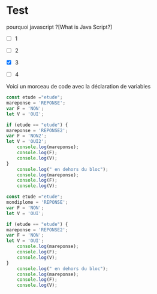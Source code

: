 # Test

pourquoi javascript
?[What is Java Script?]
-[ ] 1
-[ ] 2
-[x] 3
-[ ]  4


Voici un morceau de code avec la déclaration de variables

```javascript 
const etude ="etude";
mareponse = 'REPONSE';
var F = 'NON';
let V = 'OUI';

if (etude == "etude") {
mareponse = 'REPONSE2';
var F = 'NON2';
let V = 'OUI2';
    console.log(mareponse);
    console.log(F);
    console.log(V);
}
    console.log(" en dehors du bloc");
    console.log(mareponse);
    console.log(F);
    console.log(V);
```



```javascript runnable
const etude ="etude";
mondiplome = 'REPONSE';
var F = 'NON';
let V = 'OUI';

if (etude == "etude") {
mareponse = 'REPONSE2';
var F = 'NON';
let V = 'OUI';
    console.log(mareponse);
    console.log(F);
    console.log(V);
}
    console.log(" en dehors du bloc");
    console.log(mareponse);
    console.log(F);
    console.log(V);

```
